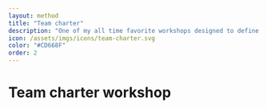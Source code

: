 ```yaml
---
layout: method
title: "Team charter"
description: "One of my all time favorite workshops designed to define a team's purpose and values."
icon: /assets/imgs/icons/team-charter.svg
color: "#CD668F"
order: 2
---
```


# Team charter workshop 